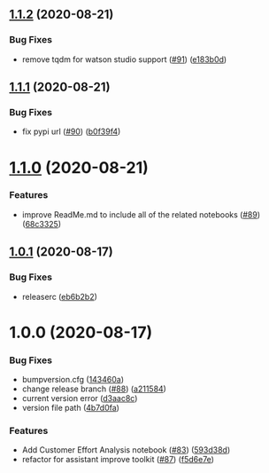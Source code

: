## [1.1.2](https://github.com/watson-developer-cloud/assistant-improve-recommendations-notebook/compare/v1.1.1...v1.1.2) (2020-08-21)


### Bug Fixes

* remove tqdm for watson studio support ([#91](https://github.com/watson-developer-cloud/assistant-improve-recommendations-notebook/issues/91)) ([e183b0d](https://github.com/watson-developer-cloud/assistant-improve-recommendations-notebook/commit/e183b0d36a82660484cb3516d4f34b04ee0897e2))

## [1.1.1](https://github.com/watson-developer-cloud/assistant-improve-recommendations-notebook/compare/v1.1.0...v1.1.1) (2020-08-21)


### Bug Fixes

* fix pypi url ([#90](https://github.com/watson-developer-cloud/assistant-improve-recommendations-notebook/issues/90)) ([b0f39f4](https://github.com/watson-developer-cloud/assistant-improve-recommendations-notebook/commit/b0f39f45341729eba954cfdb387abfddaa91ec0f))

# [1.1.0](https://github.com/watson-developer-cloud/assistant-improve-recommendations-notebook/compare/v1.0.1...v1.1.0) (2020-08-21)


### Features

* improve ReadMe.md to include all of the related notebooks ([#89](https://github.com/watson-developer-cloud/assistant-improve-recommendations-notebook/issues/89)) ([68c3325](https://github.com/watson-developer-cloud/assistant-improve-recommendations-notebook/commit/68c3325ddfc84e5866728360880f4dca5991303e))

## [1.0.1](https://github.com/watson-developer-cloud/assistant-improve-recommendations-notebook/compare/v1.0.0...v1.0.1) (2020-08-17)


### Bug Fixes

* releaserc ([eb6b2b2](https://github.com/watson-developer-cloud/assistant-improve-recommendations-notebook/commit/eb6b2b260ef7bb43aaa3aab5cbb9b992c3f5049d))

# 1.0.0 (2020-08-17)


### Bug Fixes

* bumpversion.cfg ([143460a](https://github.com/watson-developer-cloud/assistant-improve-recommendations-notebook/commit/143460ae166940d041fa674d4e771e1b7e9e2305))
* change release branch ([#88](https://github.com/watson-developer-cloud/assistant-improve-recommendations-notebook/issues/88)) ([a211584](https://github.com/watson-developer-cloud/assistant-improve-recommendations-notebook/commit/a211584dfff38db35e374a03b4835f3ff1d1fea8))
* current version error ([d3aac8c](https://github.com/watson-developer-cloud/assistant-improve-recommendations-notebook/commit/d3aac8c9355822308964a51f79f527ab835ae442))
* version file path ([4b7d0fa](https://github.com/watson-developer-cloud/assistant-improve-recommendations-notebook/commit/4b7d0fa20859c72288945ed9ae9c70ee5756bacd))


### Features

* Add Customer Effort Analysis notebook  ([#83](https://github.com/watson-developer-cloud/assistant-improve-recommendations-notebook/issues/83)) ([593d38d](https://github.com/watson-developer-cloud/assistant-improve-recommendations-notebook/commit/593d38d2ec5595e758e33b96dbc02440ea059bab))
* refactor for assistant improve toolkit ([#87](https://github.com/watson-developer-cloud/assistant-improve-recommendations-notebook/issues/87)) ([f5d6e7e](https://github.com/watson-developer-cloud/assistant-improve-recommendations-notebook/commit/f5d6e7e54661f761f33b20ebfa9e0f8f234c84c2))
